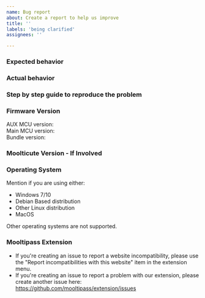```yaml
---
name: Bug report
about: Create a report to help us improve
title: ''
labels: 'being clarified'
assignees: ''

---
```


### Expected behavior

### Actual behavior

### Step by step guide to reproduce the problem

### Firmware Version
AUX MCU version:  
Main MCU version:  
Bundle version:  

### Moolticute Version - If Involved

### Operating System
Mention if you are using either:
- Windows 7/10
- Debian Based distribution
- Other Linux distribution
- MacOS  
  
Other operating systems are not supported.

### Mooltipass Extension
- If you're creating an issue to report a website incompatibility, please use the "Report incompatibilities with this website" item in the extension menu.
- If you're creating an issue to report a problem with our extension, please create another issue here: 
https://github.com/mooltipass/extension/issues
